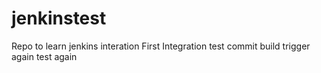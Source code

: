 # jenkinstest
Repo to learn jenkins interation
First Integration
test commit build trigger again
test again
